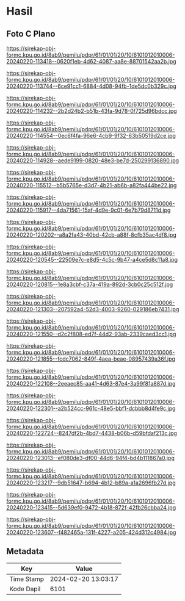 # Hasil

## Foto C Plano

https://sirekap-obj-formc.kpu.go.id/8ab9/pemilu/pdpr/61/01/01/20/10/6101012010006-20240220-113418--0620f1eb-4d62-4087-aa8e-88701542aa2b.jpg

https://sirekap-obj-formc.kpu.go.id/8ab9/pemilu/pdpr/61/01/01/20/10/6101012010006-20240220-113744--6ce91cc1-6884-4d08-94fb-1de5dc0b329c.jpg

https://sirekap-obj-formc.kpu.go.id/8ab9/pemilu/pdpr/61/01/01/20/10/6101012010006-20240220-114232--2b2d24b2-b51b-43fa-9d78-0f725d96bdcc.jpg

https://sirekap-obj-formc.kpu.go.id/8ab9/pemilu/pdpr/61/01/01/20/10/6101012010006-20240220-114554--0ec6f4fa-96e6-4cb9-9f32-63b50519d2ce.jpg

https://sirekap-obj-formc.kpu.go.id/8ab9/pemilu/pdpr/61/01/01/20/10/6101012010006-20240220-114928--aede9199-0820-48e3-be7d-250299136890.jpg

https://sirekap-obj-formc.kpu.go.id/8ab9/pemilu/pdpr/61/01/01/20/10/6101012010006-20240220-115512--b5b5765e-d3d7-4b21-ab6b-a82fa444be22.jpg

https://sirekap-obj-formc.kpu.go.id/8ab9/pemilu/pdpr/61/01/01/20/10/6101012010006-20240220-115917--4da71561-15af-4d9e-9c01-6e7b79d8711d.jpg

https://sirekap-obj-formc.kpu.go.id/8ab9/pemilu/pdpr/61/01/01/20/10/6101012010006-20240220-120202--a8a2fa43-40bd-42cb-a88f-8cfb35ac4df8.jpg

https://sirekap-obj-formc.kpu.go.id/8ab9/pemilu/pdpr/61/01/01/20/10/6101012010006-20240220-120545--22509e7c-e8d5-4c5c-9b47-a4ce5d8c11a8.jpg

https://sirekap-obj-formc.kpu.go.id/8ab9/pemilu/pdpr/61/01/01/20/10/6101012010006-20240220-120815--1e8a3cbf-c37a-419a-892d-3cb0c25c512f.jpg

https://sirekap-obj-formc.kpu.go.id/8ab9/pemilu/pdpr/61/01/01/20/10/6101012010006-20240220-121303--207592a4-52d3-4003-9260-029186eb7431.jpg

https://sirekap-obj-formc.kpu.go.id/8ab9/pemilu/pdpr/61/01/01/20/10/6101012010006-20240220-121550--d2c2f808-ed7f-44d2-93ab-2339caed3cc1.jpg

https://sirekap-obj-formc.kpu.go.id/8ab9/pemilu/pdpr/61/01/01/20/10/6101012010006-20240220-121855--fcdc7062-849f-4aea-beae-08957439a36f.jpg

https://sirekap-obj-formc.kpu.go.id/8ab9/pemilu/pdpr/61/01/01/20/10/6101012010006-20240220-122108--2eeaec85-aa41-4d63-87e4-3a99f81a887d.jpg

https://sirekap-obj-formc.kpu.go.id/8ab9/pemilu/pdpr/61/01/01/20/10/6101012010006-20240220-122301--a2b524cc-961c-48e5-bbf1-dcbbb8d4fe9c.jpg

https://sirekap-obj-formc.kpu.go.id/8ab9/pemilu/pdpr/61/01/01/20/10/6101012010006-20240220-122724--8247df2b-4bd7-4438-b06b-d59bfdaf213c.jpg

https://sirekap-obj-formc.kpu.go.id/8ab9/pemilu/pdpr/61/01/01/20/10/6101012010006-20240220-123013--ef080de3-df00-44d6-94f4-bd4b111867a0.jpg

https://sirekap-obj-formc.kpu.go.id/8ab9/pemilu/pdpr/61/01/01/20/10/6101012010006-20240220-123217--9db51647-b694-4b12-b89a-a1a2696fb27d.jpg

https://sirekap-obj-formc.kpu.go.id/8ab9/pemilu/pdpr/61/01/01/20/10/6101012010006-20240220-123415--5d639ef0-9472-4b18-872f-42fb26cbba24.jpg

https://sirekap-obj-formc.kpu.go.id/8ab9/pemilu/pdpr/61/01/01/20/10/6101012010006-20240220-123607--f482465a-131f-4227-a205-424d312c4984.jpg


## Metadata

| Key        | Value               |
| ---------- | ------------------- |
| Time Stamp | 2024-02-20 13:03:17 |
| Kode Dapil | 6101                |



